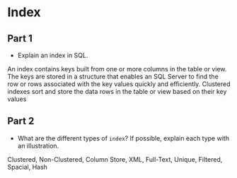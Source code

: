 # Index

## Part 1

* Explain an index in SQL.

An index contains keys built from one or more columns in the table or view. The keys are stored in a structure that enables an SQL Server to find the row or rows associated with the key values quickly and efficiently. Clustered indexes sort and store the data rows in the table or view based on their key values

## Part 2

* What are the different types of `index`? If possible, explain each type with an illustration.

Clustered, Non-Clustered, Column Store, XML, Full-Text, Unique, Filtered, Spacial, Hash